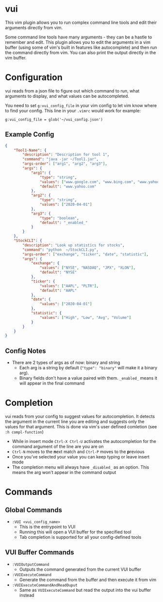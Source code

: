 # vui
This vim plugin allows you to run complex command line tools and edit their arguments directly from vim.

Some command line tools have many arguments - they can be a hastle to remember and edit. This plugin allows you to edit the arguments in a vim buffer (using some of vim's built in features like autocomplete) and then run the command directly from vim. You can also print the output directly in the vim buffer.

# Configuration
vui reads from a json file to figure out which command to run, what arguments to display, and what values can be autocompleted.

You need to set `g:vui_config_file` in your vim config to let vim know where to find your config. This line in your `.vimrc` would work for example:
``` vim-script
g:vui_config_file = glob('~/vui_config.json')
```
## Example Config
``` json
{
    "Tool1-Name": {
        "description": "Description for tool 1",
        "command": "java -jar ~/Tool1.jar",
        "args-order": ["arg1", "arg2", "arg3"],
        "args": {
            "arg1": {
                "type": "string",
                "values": ["www.google.com", "www.bing.com", "www.yahoo.com"],
                "default": "www.yahoo.com"
            },
            "arg2": {
                "type": "string",
                "values": ["2020-04-01"]
            },
            "arg3": {
                "type": "boolean",
                "default": "_enabled_"
            }
        }
    },
    "StockCLI": {
        "description": "Look up statistics for stocks",
        "command": "python  ~/StockCLI.py",
        "args-order": ["exchange", "ticker", "date", "statistic"],
        "args": {
            "exchange": {
                "values": ["NYSE", "NASDAQ", "JPX", "XLON"],
                "default": "NYSE"
            },
            "ticker": {
                "values": ["AAPL", "PLTR"],
                "default": "AAPL"
            },
            "date": {
                "values": ["2020-04-01"]
            },
            "statistic": {
                "values": ["High", "Low", "Avg", "Volume"]
            }
        }
    }
}
```
## Config Notes
- There are 2 types of args as of now: binary and string
    - Each arg is a string by default (`"type": "binary"` will make it a binary arg).
    - Binary fields don't have a value paired with them. `_enabled_` means it will appear in the final command

# Completion
vui reads from your config to suggest values for autocompletion. It detects the argument in the current line you are editing and suggests only the values for that argument. This is done via vim's user defined comletion (see `:h compl-function`)
- While in insert mode `Ctrl-X Ctrl-U` activates the autocompletion for the command argument of the line are you are on
- `Ctrl-N` moves to the **n**ext match and `Ctrl-P` moves to the **p**revious
- Once you've selected your value you can keep typing or leave insert mode
- The completion menu will always have `_disabled_` as an option. This means the arg won't appear in the command output

# Commands
## Global Commands
- `:VUI <vui_config_name>`
    - This is the entrypoint to VUI
    - Running this will open a VUI buffer for the specified tool
    - Tab completion is supported for all your config-defined tools
## VUI Buffer Commands
- `:VUIOutputCommand`
    - Outputs the command generated from the current VUI buffer
- `:VUIExecuteCommand`
    - Generate the command from the buffer and then execute it from vim
- `:VUIExecuteCommandAndReadOuput`
    - Same as `VUIExecuteCommand` but read the output into the vui buffer instead
